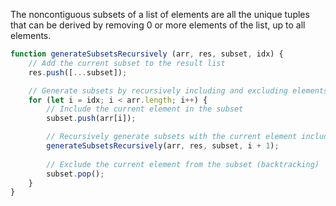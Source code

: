 The noncontiguous subsets of a list of elements are all the unique tuples that can be derived by removing 0 or more elements of the list, up to all elements.

```js
function generateSubsetsRecursively (arr, res, subset, idx) {
    // Add the current subset to the result list
    res.push([...subset]);

    // Generate subsets by recursively including and excluding elements
    for (let i = idx; i < arr.length; i++) {
        // Include the current element in the subset
        subset.push(arr[i]);

        // Recursively generate subsets with the current element included
        generateSubsetsRecursively(arr, res, subset, i + 1);
        
        // Exclude the current element from the subset (backtracking)
        subset.pop();
    }
}
```
